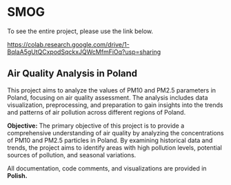 # SMOG
To see the entire project, please use the link below.

https://colab.research.google.com/drive/1-BqlaA5gUtQCxpodSqckxJQWcMfmFiOq?usp=sharing

<b><h2>Air Quality Analysis in Poland</h2></b>
This project aims to analyze the values of PM10 and PM2.5 parameters in Poland, focusing on air quality assessment. 
The analysis includes data visualization, preprocessing, and preparation to gain insights into the trends and patterns of air pollution across different regions of Poland.

<b>Objective:</b>
The primary objective of this project is to provide a comprehensive understanding of air quality by analyzing the concentrations of PM10 and PM2.5 particles in Poland. By examining historical data and trends, the project aims to identify areas with high pollution levels, potential sources of pollution, and seasonal variations.

All documentation, code comments, and visualizations are provided in <b>Polish.</b>

